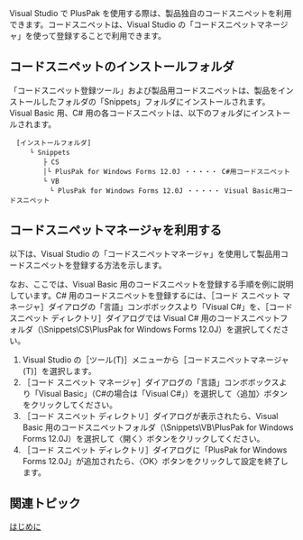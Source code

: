 
Visual Studio で PlusPak を使用する際は、製品独自のコードスニペットを利用できます。コードスニペットは、Visual Studio の「コードスニペットマネージャ」を使って登録することで利用できます。

## コードスニペットのインストールフォルダ

「コードスニペット登録ツール」および製品用コードスニペットは、製品をインストールしたフォルダの「Snippets」フォルダにインストールされます。<br />Visual Basic 用、C# 用の各コードスニペットは、以下のフォルダにインストールされます。<br />

```auto
　[インストールフォルダ]
　　　└ Snippets
　　　　　├ CS
　　　　　│└ PlusPak for Windows Forms 12.0J ・・・・・ C#用コードスニペット
　　　　　└ VB
　　　　　　└ PlusPak for Windows Forms 12.0J ・・・・・ Visual Basic用コードスニペット
```

## コードスニペットマネージャを利用する

以下は、Visual Studio の「コードスニペットマネージャ」を使用して製品用コードスニペットを登録する方法を示します。

なお、ここでは、Visual Basic 用のコードスニペットを登録する手順を例に説明しています。C# 用のコードスニペットを登録するには、［コード スニペット マネージャ］ダイアログの「言語」コンボボックスより「Visual C#」を、［コード スニペット ディレクトリ］ダイアログでは Visual C# 用のコードスニペットフォルダ（\\Snippets\\CS\\PlusPak for Windows Forms 12.0J）を選択してください。

1.  Visual Studio の［ツール(T)］メニューから［コードスニペットマネージャ(T)］を選択します。
2.  ［コード スニペット マネージャ］ダイアログの「言語」コンボボックスより「Visual Basic」（C#の場合は「Visual C#」）を選択して〈追加〉ボタンをクリックしてください。
3.  ［コード スニペット ディレクトリ］ダイアログが表示されたら、Visual Basic 用のコードスニペットフォルダ（\\Snippets\\VB\\PlusPak for Windows Forms 12.0J）を選択して〈開く〉ボタンをクリックしてください。
4.  ［コード スニペット ディレクトリ］ダイアログに「PlusPak for Windows Forms 12.0J」が追加されたら、〈OK〉ボタンをクリックして設定を終了します。

## 関連トピック

[はじめに](gcdocsite__documentlink?toc-item-id=5a683186-3fa6-4dcb-a11a-1afc4e800b15)